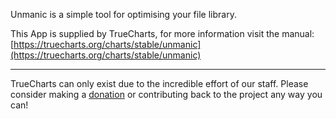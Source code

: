 Unmanic is a simple tool for optimising your file library.

This App is supplied by TrueCharts, for more information visit the manual: [https://truecharts.org/charts/stable/unmanic](https://truecharts.org/charts/stable/unmanic)

---

TrueCharts can only exist due to the incredible effort of our staff.
Please consider making a [donation](https://truecharts.org/about/sponsor) or contributing back to the project any way you can!

